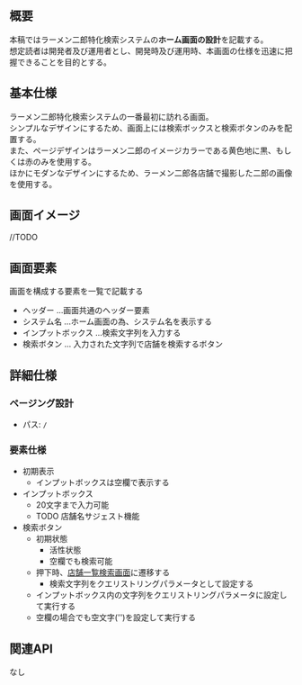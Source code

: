 ## 概要
本稿ではラーメン二郎特化検索システムの**ホーム画面の設計**を記載する。  
想定読者は開発者及び運用者とし、開発時及び運用時、本画面の仕様を迅速に把握できることを目的とする。

## 基本仕様
ラーメン二郎特化検索システムの一番最初に訪れる画面。  
シンプルなデザインにするため、画面上には検索ボックスと検索ボタンのみを配置する。  
また、ページデザインはラーメン二郎のイメージカラーである黄色地に黒、もしくは赤のみを使用する。  
ほかにモダンなデザインにするため、ラーメン二郎各店舗で撮影した二郎の画像を使用する。  

## 画面イメージ
//TODO

## 画面要素
画面を構成する要素を一覧で記載する  
- ヘッダー ...画面共通のヘッダー要素
- システム名 ...ホーム画面の為、システム名を表示する
- インプットボックス ...検索文字列を入力する
- 検索ボタン ... 入力された文字列で店舗を検索するボタン 

## 詳細仕様
### ページング設計
- パス: `/`
### 要素仕様
- 初期表示
  - インプットボックスは空欄で表示する
- インプットボックス
  - 20文字まで入力可能
  - TODO 店舗名サジェスト機能
- 検索ボタン
  - 初期状態
    - 活性状態
    - 空欄でも検索可能
  - 押下時、[店舗一覧検索画面](./店舗一覧検索画面)に遷移する
    - 検索文字列をクエリストリングパラメータとして設定する
  - インプットボックス内の文字列をクエリストリングパラメータに設定して実行する
  - 空欄の場合でも空文字('')を設定して実行する  

## 関連API
なし